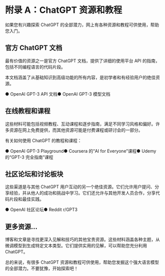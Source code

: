# 附录 A：ChatGPT 资源和教程

如果您有兴趣探索 ChatGPT 的全部潜力，网上有各种资源和教程可供使用，帮助您入门。

## 官方 ChatGPT 文档

最有价值的资源之一是官方 ChatGPT 文档，提供了详细的使用平台 API 的指南，包括不同编程语言的代码片段。

本文档涵盖了从基础知识到高级功能的所有内容，是初学者和有经验用户的绝佳资源。

● OpenAI GPT-3 API 文档● OpenAI GPT-3 模型文档

## 在线教程和课程

这些材料可能包括视频教程、互动课程和逐步指南，满足不同学习风格和偏好。许多资源在网上免费提供，而其他资源可能是付费课程或研讨会的一部分。

有关如何使用 ChatGPT 的教程和课程：

● OpenAI GPT-3 Playground● Coursera 的“AI for Everyone”课程● Udemy 的“GPT-3 完全指南”课程

## 社区论坛和讨论板块

这些渠道是与其他 ChatGPT 用户互动的另一个绝佳资源。它们允许用户提问、分享经验，并从他人的成功和挑战中学习。它们还允许与其他开发人员合作，分享代码片段和最佳实践。

● OpenAI 社区论坛● Reddit r/GPT3

## 更多资源...

博客和文章是寻找更深入见解和技巧的其他宝贵资源。这些材料涵盖各种主题，从微调模型到生成特定文本类型。它们提供实用的见解，可以帮助您充分利用 ChatGPT。

总的来说，有很多 ChatGPT 资源和教程可供使用，帮助您发掘这个强大语言模型的全部潜力。不要犹豫，开始探索吧！
